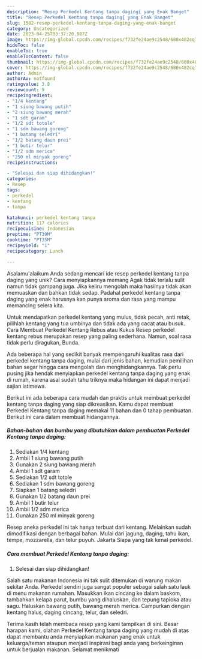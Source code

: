 ```yaml
---
description: "Resep Perkedel Kentang tanpa daging{ yang Enak Banget"
title: "Resep Perkedel Kentang tanpa daging{ yang Enak Banget"
slug: 1582-resep-perkedel-kentang-tanpa-daging-yang-enak-banget
category: Uncategorized
date: 2023-04-25T03:37:20.987Z
image: https://img-global.cpcdn.com/recipes/f732fe24ae9c2548/680x482cq70/perkedel-kentang-tanpa-daging-foto-resep-utama.jpg
hideToc: false
enableToc: true
enableTocContent: false
thumbnail: https://img-global.cpcdn.com/recipes/f732fe24ae9c2548/680x482cq70/perkedel-kentang-tanpa-daging-foto-resep-utama.jpg
cover: https://img-global.cpcdn.com/recipes/f732fe24ae9c2548/680x482cq70/perkedel-kentang-tanpa-daging-foto-resep-utama.jpg
author: Admin
authorAv: notfound
ratingvalue: 3.8
reviewcount: 9
recipeingredient:
- "1/4 kentang"
- "1 siung bawang putih"
- "2 siung bawang merah"
- "1 sdt garam"
- "1/2 sdt totole"
- "1 sdm bawang goreng"
- "1 batang seledri"
- "1/2 batang daun prei"
- "1 butir telur"
- "1/2 sdm merica"
- "250 ml minyak goreng"
recipeinstructions:

- "Selesai dan siap dihidangkan!"
categories:
- Resep
tags:
- perkedel
- kentang
- tanpa

katakunci: perkedel kentang tanpa 
nutrition: 117 calories
recipecuisine: Indonesian
preptime: "PT39M"
cooktime: "PT35M"
recipeyield: "1"
recipecategory: Lunch

---
```



Asalamu'alaikum Anda sedang mencari ide resep perkedel kentang tanpa daging yang unik? Cara menyiapkannya memang Agak tidak terlalu sulit namun tidak gampang juga. Jika keliru mengolah maka hasilnya tidak akan memuaskan dan bahkan tidak sedap. Padahal perkedel kentang tanpa daging yang enak harusnya kan punya aroma dan rasa yang mampu memancing selera kita.


Untuk mendapatkan perkedel kentang yang mulus, tidak pecah, anti retak, pilihlah kentang yang tua umbinya dan tidak ada yang cacat atau busuk. Cara Membuat Perkedel Kentang Rebus atau Kukus Resep perkedel kentang rebus merupakan resep yang paling sederhana. Namun, soal rasa tidak perlu diragukan, Bunda.

Ada beberapa hal yang sedikit banyak mempengaruhi kualitas rasa dari perkedel kentang tanpa daging, mulai dari jenis bahan, kemudian pemilihan bahan segar hingga cara mengolah dan menghidangkannya. Tak perlu pusing jika hendak menyiapkan perkedel kentang tanpa daging yang enak di rumah, karena asal sudah tahu triknya maka hidangan ini dapat menjadi sajian istimewa.


Berikut ini ada beberapa cara mudah dan praktis untuk membuat perkedel kentang tanpa daging yang siap dikreasikan. Kamu dapat membuat Perkedel Kentang tanpa daging memakai 11 bahan dan 0 tahap pembuatan. Berikut ini cara dalam membuat hidangannya.

<!--inarticleads1-->

##### Bahan-bahan dan bumbu yang dibutuhkan dalam pembuatan Perkedel Kentang tanpa daging:

1. Sediakan 1/4 kentang
1. Ambil 1 siung bawang putih
1. Gunakan 2 siung bawang merah
1. Ambil 1 sdt garam
1. Sediakan 1/2 sdt totole
1. Sediakan 1 sdm bawang goreng
1. Siapkan 1 batang seledri
1. Gunakan 1/2 batang daun prei
1. Ambil 1 butir telur
1. Ambil 1/2 sdm merica
1. Gunakan 250 ml minyak goreng


Resep aneka perkedel ini tak hanya terbuat dari kentang. Melainkan sudah dimodifikasi dengan berbagai bahan. Mulai dari jagung, daging, tahu ikan, tempe, mozzarella, dan telur puyuh. Jakarta Siapa yang tak kenal perkedel. 

<!--inarticleads2-->

##### Cara membuat Perkedel Kentang tanpa daging:


1. Selesai dan siap dihidangkan!

Salah satu makanan Indonesia ini tak sulit ditemukan di warung makan sekitar Anda. Perkedel sendiri juga sangat populer sebagai salah satu lauk di menu makanan rumahan. Masukkan ikan cincang ke dalam baskom, tambahkan kelapa parut, bumbu yang dihaluskan, dan tepung tapioka atau sagu. Haluskan bawang putih, bawang merah merica. Campurkan dengan kentang halus, daging cincang, telur, dan seledri. 

Terima kasih telah membaca resep yang kami tampilkan di sini. Besar harapan kami, olahan Perkedel Kentang tanpa daging yang mudah di atas dapat membantu anda menyiapkan makanan yang enak untuk keluarga/teman ataupun menjadi inspirasi bagi anda yang berkeinginan untuk berjualan makanan. Selamat menikmati
